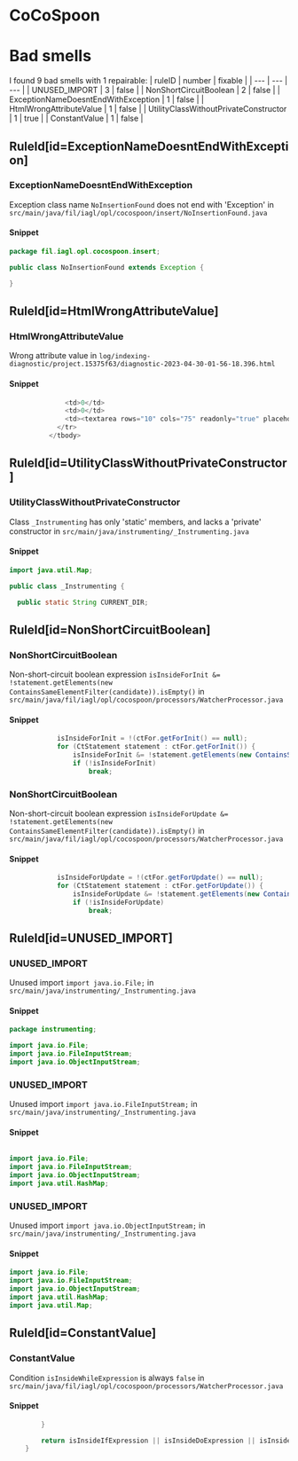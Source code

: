 # CoCoSpoon 
 
# Bad smells
I found 9 bad smells with 1 repairable:
| ruleID | number | fixable |
| --- | --- | --- |
| UNUSED_IMPORT | 3 | false |
| NonShortCircuitBoolean | 2 | false |
| ExceptionNameDoesntEndWithException | 1 | false |
| HtmlWrongAttributeValue | 1 | false |
| UtilityClassWithoutPrivateConstructor | 1 | true |
| ConstantValue | 1 | false |
## RuleId[id=ExceptionNameDoesntEndWithException]
### ExceptionNameDoesntEndWithException
Exception class name `NoInsertionFound` does not end with 'Exception'
in `src/main/java/fil/iagl/opl/cocospoon/insert/NoInsertionFound.java`
#### Snippet
```java
package fil.iagl.opl.cocospoon.insert;

public class NoInsertionFound extends Exception {

}
```

## RuleId[id=HtmlWrongAttributeValue]
### HtmlWrongAttributeValue
Wrong attribute value
in `log/indexing-diagnostic/project.15375f63/diagnostic-2023-04-30-01-56-18.396.html`
#### Snippet
```java
              <td>0</td>
              <td>0</td>
              <td><textarea rows="10" cols="75" readonly="true" placeholder="empty" style="white-space: pre; border: none">Not collected for refresh</textarea></td>
            </tr>
          </tbody>
```

## RuleId[id=UtilityClassWithoutPrivateConstructor]
### UtilityClassWithoutPrivateConstructor
Class `_Instrumenting` has only 'static' members, and lacks a 'private' constructor
in `src/main/java/instrumenting/_Instrumenting.java`
#### Snippet
```java
import java.util.Map;

public class _Instrumenting {

  public static String CURRENT_DIR;
```

## RuleId[id=NonShortCircuitBoolean]
### NonShortCircuitBoolean
Non-short-circuit boolean expression `isInsideForInit &= !statement.getElements(new ContainsSameElementFilter(candidate)).isEmpty()`
in `src/main/java/fil/iagl/opl/cocospoon/processors/WatcherProcessor.java`
#### Snippet
```java
			isInsideForInit = !(ctFor.getForInit() == null);
			for (CtStatement statement : ctFor.getForInit()) {
				isInsideForInit &= !statement.getElements(new ContainsSameElementFilter(candidate)).isEmpty();
				if (!isInsideForInit)
					break;
```

### NonShortCircuitBoolean
Non-short-circuit boolean expression `isInsideForUpdate &= !statement.getElements(new ContainsSameElementFilter(candidate)).isEmpty()`
in `src/main/java/fil/iagl/opl/cocospoon/processors/WatcherProcessor.java`
#### Snippet
```java
			isInsideForUpdate = !(ctFor.getForUpdate() == null);
			for (CtStatement statement : ctFor.getForUpdate()) {
				isInsideForUpdate &= !statement.getElements(new ContainsSameElementFilter(candidate)).isEmpty();
				if (!isInsideForUpdate)
					break;
```

## RuleId[id=UNUSED_IMPORT]
### UNUSED_IMPORT
Unused import `import java.io.File;`
in `src/main/java/instrumenting/_Instrumenting.java`
#### Snippet
```java
package instrumenting;

import java.io.File;
import java.io.FileInputStream;
import java.io.ObjectInputStream;
```

### UNUSED_IMPORT
Unused import `import java.io.FileInputStream;`
in `src/main/java/instrumenting/_Instrumenting.java`
#### Snippet
```java

import java.io.File;
import java.io.FileInputStream;
import java.io.ObjectInputStream;
import java.util.HashMap;
```

### UNUSED_IMPORT
Unused import `import java.io.ObjectInputStream;`
in `src/main/java/instrumenting/_Instrumenting.java`
#### Snippet
```java
import java.io.File;
import java.io.FileInputStream;
import java.io.ObjectInputStream;
import java.util.HashMap;
import java.util.Map;
```

## RuleId[id=ConstantValue]
### ConstantValue
Condition `isInsideWhileExpression` is always `false`
in `src/main/java/fil/iagl/opl/cocospoon/processors/WatcherProcessor.java`
#### Snippet
```java
		}

		return isInsideIfExpression || isInsideDoExpression || isInsideForExpression || isInsideForInit || isInsideForUpdate || isInsideSwitchInit || isInsideWhileExpression;
	}

```

